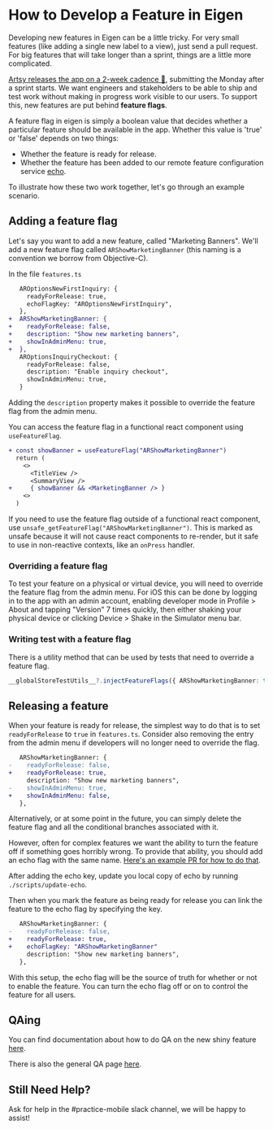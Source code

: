 # How to Develop a Feature in Eigen

Developing new features in Eigen can be a little tricky. For very small features (like adding a single new label to a view), just send a pull request. For big features that will take longer than a sprint, things are a little more complicated.

[Artsy releases the app on a 2-week cadence 🔐](https://www.notion.so/artsy/2-week-Release-Cadence-f3427549d9cb4d8b809ad16c57338c2d), submitting the Monday after a sprint starts. We want engineers and stakeholders to be able to ship and test work without making in progress work visible to our users. To support this, new features are put behind **feature flags**.

A feature flag in eigen is simply a boolean value that decides whether a particular feature should be available in the app. Whether this value is 'true' or 'false' depends on two things:

- Whether the feature is ready for release.
- Whether the feature has been added to our remote feature configuration service [echo](https://github.com/artsy/echo).

To illustrate how these two work together, let's go through an example scenario.

## Adding a feature flag

Let's say you want to add a new feature, called "Marketing Banners". We'll add a new feature flag called `ARShowMarketingBanner` (this naming is a convention we borrow from Objective-C).

In the file `features.ts`

```diff
   AROptionsNewFirstInquiry: {
     readyForRelease: true,
     echoFlagKey: "AROptionsNewFirstInquiry",
   },
+  ARShowMarketingBanner: {
+    readyForRelease: false,
+    description: "Show new marketing banners",
+    showInAdminMenu: true,
+  },
   AROptionsInquiryCheckout: {
     readyForRelease: false,
     description: "Enable inquiry checkout",
     showInAdminMenu: true,
   }
```

Adding the `description` property makes it possible to override the feature flag from the admin menu.

You can access the feature flag in a functional react component using `useFeatureFlag`.

```diff
+ const showBanner = useFeatureFlag("ARShowMarketingBanner")
  return (
    <>
      <TitleView />
      <SummaryView />
+     { showBanner && <MarketingBanner /> }
    <>
  )
```

If you need to use the feature flag outside of a functional react component, use `unsafe_getFeatureFlag("ARShowMarketingBanner")`. This is marked as unsafe because it will not cause react components to re-render, but it safe to use in non-reactive contexts, like an `onPress` handler.

### Overriding a feature flag

To test your feature on a physical or virtual device, you will need to override the feature flag from the admin menu. For iOS this can be done by logging in to the app with an admin account, enabling developer mode in Profile > About and tapping "Version" 7 times quickly, then either shaking your physical device or clicking Device > Shake in the Simulator menu bar.

### Writing test with a feature flag

There is a utility method that can be used by tests that need to override a feature flag.

```ts
__globalStoreTestUtils__?.injectFeatureFlags({ ARShowMarketingBanner: true })
```

## Releasing a feature

When your feature is ready for release, the simplest way to do that is to set `readyForRelease` to `true` in `features.ts`. Consider also removing the entry from the admin menu if developers will no longer need to override the flag.

```diff
   ARShowMarketingBanner: {
-    readyForRelease: false,
+    readyForRelease: true,
     description: "Show new marketing banners",
-    showInAdminMenu: true,
+    showInAdminMenu: false,
   },
```

Alternatively, or at some point in the future, you can simply delete the feature flag and all the conditional branches associated with it.

However, often for complex features we want the ability to turn the feature off if something goes horribly wrong. To provide that ability, you should add an echo flag with the same name. [Here's an example PR for how to do that](https://github.com/artsy/echo/pull/70/files).

After adding the echo key, update you local copy of echo by running `./scripts/update-echo`.

Then when you mark the feature as being ready for release you can link the feature to the echo flag by specifying the key.

```diff
   ARShowMarketingBanner: {
-    readyForRelease: false,
+    readyForRelease: true,
+    echoFlagKey: "ARShowMarketingBanner"
     description: "Show new marketing banners",
   },
```

With this setup, the echo flag will be the source of truth for whether or not to enable the feature. You can turn the echo flag off or on to control the feature for all users.

## QAing

You can find documentation about how to do QA on the new shiny feature [here](https://www.notion.so/artsy/Setting-up-a-QA-script-for-a-New-Feature-from-a-non-MX-Team-5569acfd38f84c4b80e9af5c1d5389e8).

There is also the general QA page [here](https://www.notion.so/artsy/QA-decba0c3a57a4508b726f3a8624ceca3).

## Still Need Help?

Ask for help in the #practice-mobile slack channel, we will be happy to assist!

